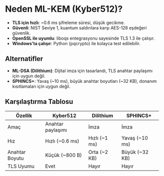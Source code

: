 # Neden ML-KEM (Kyber512)?

- **TLS için hızlı**: ~0.6 ms şifreleme süresi, düşük gecikme.
- **Güvenli**: NIST Seviye 1, kuantum saldırılara karşı AES-128 eşdeğeri güvenlik.
- **OpenSSL ile uyumlu**: liboqs entegrasyonu sayesinde TLS 1.3 ile çalışır.
- **Windows’ta çalışır**: Python (pqcrypto) ile kolayca test edilebilir.


## Alternatifler
- **ML-DSA (Dilithium)**: Dijital imza için tasarlandı, TLS anahtar paylaşımı için uygun değil.
- **SPHINCS+**: Yavaş (~10 ms), büyük anahtar boyutları (~32 KB), donanım kısıtlamaları için uygun değil.

## Karşılaştırma Tablosu
| Özellik         | Kyber512       | Dilithium      | SPHINCS+       |
|-----------------|----------------|----------------|----------------|
| Amaç            | Anahtar paylaşımı | İmza         | İmza           |
| Hız             | Hızlı (~0.6 ms) | Hızlı (~1 ms) | Yavaş (~10 ms) |
| Anahtar Boyutu  | Küçük (~800 B) | Orta (~2 KB)  | Büyük (~32 KB) |
| TLS Uyumu       | Evet           | Hayır          | Hayır          |
